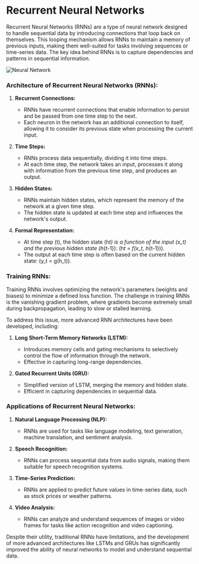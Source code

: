 # Recurrent Neural Networks

Recurrent Neural Networks (RNNs) are a type of neural network designed to handle sequential data by introducing connections that loop back on themselves. This looping mechanism allows RNNs to maintain a memory of previous inputs, making them well-suited for tasks involving sequences or time-series data. The key idea behind RNNs is to capture dependencies and patterns in sequential information.

![Neural Network](https://www.ibm.com/content/dam/connectedassets-adobe-cms/worldwide-content/cdp/cf/ul/g/27/80/what-are-recurrent-neural-networks-combined.component.simple-narrative-xl.ts=1698246086662.jpg/content/adobe-cms/us/en/topics/recurrent-neural-networks/jcr:content/root/table_of_contents/body/content_section_styled/content-section-body/simple_narrative/image)

### Architecture of Recurrent Neural Networks (RNNs):

1. **Recurrent Connections:**

   - RNNs have recurrent connections that enable information to persist and be passed from one time step to the next.
   - Each neuron in the network has an additional connection to itself, allowing it to consider its previous state when processing the current input.

2. **Time Steps:**

   - RNNs process data sequentially, dividing it into time steps.
   - At each time step, the network takes an input, processes it along with information from the previous time step, and produces an output.

3. **Hidden States:**

   - RNNs maintain hidden states, which represent the memory of the network at a given time step.
   - The hidden state is updated at each time step and influences the network's output.

4. **Formal Representation:**
   - At time step \(t\), the hidden state \(h*t\) is a function of the input \(x_t\) and the previous hidden state \(h*{t-1}\): \(h*t = f(x_t, h*{t-1})\).
   - The output at each time step is often based on the current hidden state: \(y_t = g(h_t)\).

### Training RNNs:

Training RNNs involves optimizing the network's parameters (weights and biases) to minimize a defined loss function. The challenge in training RNNs is the vanishing gradient problem, where gradients become extremely small during backpropagation, leading to slow or stalled learning.

To address this issue, more advanced RNN architectures have been developed, including:

1. **Long Short-Term Memory Networks (LSTM):**

   - Introduces memory cells and gating mechanisms to selectively control the flow of information through the network.
   - Effective in capturing long-range dependencies.

2. **Gated Recurrent Units (GRU):**
   - Simplified version of LSTM, merging the memory and hidden state.
   - Efficient in capturing dependencies in sequential data.

### Applications of Recurrent Neural Networks:

1. **Natural Language Processing (NLP):**

   - RNNs are used for tasks like language modeling, text generation, machine translation, and sentiment analysis.

2. **Speech Recognition:**

   - RNNs can process sequential data from audio signals, making them suitable for speech recognition systems.

3. **Time-Series Prediction:**

   - RNNs are applied to predict future values in time-series data, such as stock prices or weather patterns.

4. **Video Analysis:**
   - RNNs can analyze and understand sequences of images or video frames for tasks like action recognition and video captioning.

Despite their utility, traditional RNNs have limitations, and the development of more advanced architectures like LSTMs and GRUs has significantly improved the ability of neural networks to model and understand sequential data.
